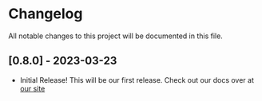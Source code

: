 # Changelog

All notable changes to this project will be documented in this file.

## [0.8.0] - 2023-03-23

* Initial Release! This will be our first release. Check out our docs over at [our site](https://recursiverhapsody.com/usage/)